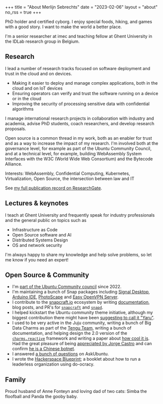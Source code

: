+++
title = "About Merlijn Sebrechts"
date = "2023-02-06"
layout = "about"
no_rss = true
+++

PhD holder and certified cyborg. I enjoy special foods, hiking, and games with a good story. I want to make the world a better place.

I'm a senior researcher at imec and teaching fellow at Ghent University in the IDLab research group in Belgium.

## Research

I lead a number of research tracks focused on software deployment and trust in the cloud and on devices.

* Making it easier to deploy and manage complex applications, both in the cloud and on IoT devices
* Ensuring operators can verify and trust the software running on a device or in the cloud
* Improving the security of processing sensitive data with confidential algorithms

I manage international research projects in collaboration with industry and academia, advise PhD students, coach researchers, and develop research proposals.

Open source is a common thread in my work, both as an enabler for trust and as a way to increase the impact of my research. I'm involved both at the governance level, for example as part of the Ubuntu Community Council, and at a technical level, for example, building WebAssembly System Interfaces with the W3C (World Wide Web Consortium) and the Bytecode Alliance.

Interests: WebAssembly, Confidential Computing, Kubernetes, Virtualization, Open Source, the intersection between law and IT

See [my full publication record on ResearchGate](https://www.researchgate.net/profile/Merlijn-Sebrechts).

## Lectures & keynotes

I teach at Ghent University and frequently speak for industry professionals and the general public on topics such as

* Infrastructure as Code
* Open Source software and AI
* Distributed Systems Design
* OS and network security

I'm always happy to share my knowledge and help solve problems, so let me know if you need an expert!

## Open Source & Community

* I'm [part of the Ubuntu Community council](https://merlijn.sebrechts.be/blog/2024-02-17-ubuntu-community-council-year/) since 2022.
* I'm maintaining a bunch of Snap packages including [Signal Desktop](https://snapcraft.io/signal-desktop), [Arduino IDE](https://snapcraft.io/arduino), [PhotoScape](https://snapcraft.io/photoscape) and [Easy OpenVPN Server](https://snapcraft.io/easy-openvpn-server).
* I contribute to the [snapcraft.io](https://snapcraft.io) ecosystem by writing [documentation](https://forum.snapcraft.io/search?expanded=true&q=%23doc%20%40galgalesh), blog posts, and PR's for [`snapcraft`](https://github.com/snapcore/snapcraft/pulls?q=is%3Apr+author%3Amerlijn-sebrechts+) and [`snapd`](https://github.com/snapcore/snapd/pulls?q=is%3Apr+author%3Amerlijn-sebrechts+).
* I helped kickstart the Ubuntu community theme initiative, although my biggest contribution there might have been [suggesting to call it "Yaru"](https://web.archive.org/web/20191221231025/https://didrocks.fr/2018/04/24/welcome-to-the-ubuntu-bionic-age-behind-communitheme-interviewing-merlijn/).
* I used to be very active in the Juju community, writing a bunch of Big Data Charms as part of the [Tengu Team](https://jaas.ai/u/tengu-team), writing a bunch of documentation, and helping design the 2.0 version of the [`charms.reactive`](https://charmsreactive.readthedocs.io/en/latest/) framework and writing a paper about [how cool it is](https://www.researchgate.net/publication/325618935_Beyond_Generic_Lifecycles_Reusable_Modeling_of_Custom-Fit_Management_Workflows_for_Cloud_Applications). Had the great pleasure of being [appreciated by Jorge Castro](http://www.jorgecastro.org/2015/11/20/i-appreciate-merlijn-sebrechts/) and can confirm [he is a Chinese botnet](https://meta.askubuntu.com/a/1902/172367).
* I answered [a bunch of questions](https://askubuntu.com/users/172367/merlijn-sebrechts) on AskUbuntu.
* I wrote the [Hackerspace Blueprint](https://hackerspace.design); a booklet about how to run a leaderless organization using do-ocracy.

## Family

Proud husband of Anne Fonteyn and loving dad of two cats: Simba the floofball and Panda the gooby baby.
